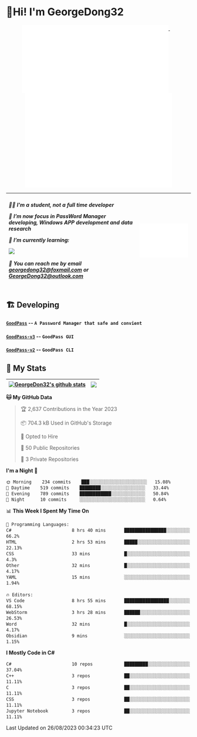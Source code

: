 # 👋Hi! I'm GeorgeDong32
<p align="center">
  <a href="#">
    <img width="400" align="top" src="https://github.com/GeorgeDong32/GeorgeDong32/blob/main/metrics.classic.svg" />
  </a>
  &emsp;
  <a href="#">
    <img width="400" align="top" src="https://github.com/GeorgeDong32/GeorgeDong32/blob/main/metrics.achievements.svg" />
  </a>
</p>

| <h5 align="left"> <p>🧑‍🎓 I'm a student, not a full time developer</p> <p>👀 I’m now focus in PassWord Manager developing, Windows APP development and data research</p> <p>📖 I’m currently learning:</p> <p><img height="28" src="https://skillicons.dev/icons?i=cs,c,cpp,matlab,cmake,py,dotnet,unity" /></p> <p>💬 You can reach me by email georgedong32@foxmail.com or GeorgeDong32@outlook.com</p></h5> | <img width="450" alt="my-commit-calendar" src="https://github.com/GeorgeDong32/GeorgeDong32/blob/main/metrics.plugin.isocalendar.svg" > |
| ------------- | ------------- |

## 🏗️ Developing
#### [`GoodPass`](https://github.com/GeorgeDong32/GoodPass) -- `A Password Manager that safe and convient`
#### [`GoodPass-v3`](https://github.com/GeorgeDong32/GoodPass-v3) -- `GoodPass GUI`
#### [`GoodPass-v2`](https://github.com/GeorgeDong32/GoodPass-v2) -- `GoodPass CLI`

## 🚀 My Stats

| <a href="https://github.com/GeorgeDong32/github-readme-stats"><img align="center" src="https://github-readme-stats-georgedong32.vercel.app/api?username=GeorgeDong32&show_icons=true&bg_color=45,34558b,FFFFFF&title_color=FFFFFF&icon_color=F5DF4D&hide_border=1" alt="GeorgeDon32's github stats" /></a> | <a href="https://github.com/GeorgeDong32/github-readme-stats"><img align="center" height="192" src="https://github-readme-stats-georgedong32.vercel.app/api/top-langs/?username=GeorgeDong32&layout=compact&bg_color=45,FFFFFF,34558b&title_color=555555&hide_border=1&langs_count=7&size_weight=1.2&count_weight=0.33" /></a> |
| ------------- | ------------- |


<!--START_SECTION:waka-->
**🐱 My GitHub Data** 

> 🏆 2,637 Contributions in the Year 2023
 > 
> 📦 704.3 kB Used in GitHub's Storage 
 > 
> 💼 Opted to Hire
 > 
> 📜 50 Public Repositories 
 > 
> 🔑 3 Private Repositories  
 > 
**I'm a Night 🦉** 

```text
🌞 Morning    234 commits    ███░░░░░░░░░░░░░░░░░░░░░░   15.08% 
🌆 Daytime    519 commits    ████████░░░░░░░░░░░░░░░░░   33.44% 
🌃 Evening    789 commits    ████████████░░░░░░░░░░░░░   50.84% 
🌙 Night      10 commits     ░░░░░░░░░░░░░░░░░░░░░░░░░   0.64%

```


📊 **This Week I Spent My Time On** 

```text
💬 Programming Languages: 
C#                       8 hrs 40 mins       ████████████████░░░░░░░░░   66.2% 
HTML                     2 hrs 53 mins       █████░░░░░░░░░░░░░░░░░░░░   22.13% 
CSS                      33 mins             █░░░░░░░░░░░░░░░░░░░░░░░░   4.3% 
Other                    32 mins             █░░░░░░░░░░░░░░░░░░░░░░░░   4.17% 
YAML                     15 mins             ░░░░░░░░░░░░░░░░░░░░░░░░░   1.94%

🔥 Editors: 
VS Code                  8 hrs 55 mins       █████████████████░░░░░░░░   68.15% 
WebStorm                 3 hrs 28 mins       ██████░░░░░░░░░░░░░░░░░░░   26.53% 
Word                     32 mins             █░░░░░░░░░░░░░░░░░░░░░░░░   4.17% 
Obsidian                 9 mins              ░░░░░░░░░░░░░░░░░░░░░░░░░   1.15%

```

**I Mostly Code in C#** 

```text
C#                       10 repos            █████████░░░░░░░░░░░░░░░░   37.04% 
C++                      3 repos             ██░░░░░░░░░░░░░░░░░░░░░░░   11.11% 
C                        3 repos             ██░░░░░░░░░░░░░░░░░░░░░░░   11.11% 
CSS                      3 repos             ██░░░░░░░░░░░░░░░░░░░░░░░   11.11% 
Jupyter Notebook         3 repos             ██░░░░░░░░░░░░░░░░░░░░░░░   11.11%

```



 Last Updated on 26/08/2023 00:34:23 UTC
<!--END_SECTION:waka-->

